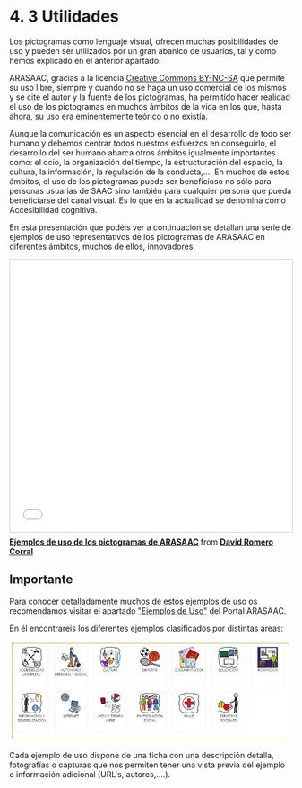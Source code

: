 
# 4. 3 Utilidades

Los pictogramas como lenguaje visual, ofrecen muchas posibilidades de uso y pueden ser utilizados por un gran abanico de usuarios, tal y como hemos explicado en el anterior apartado.

ARASAAC, gracias a la licencia [Creative Commons BY-NC-SA](http://creativecommons.org/licenses/by-nc-sa/3.0/es/) que permite su uso libre, siempre y cuando no se haga un uso comercial de los mismos y se cite el autor y la fuente de los pictogramas, ha permitido hacer realidad el uso de los pictogramas en muchos ámbitos de la vida en los que, hasta ahora, su uso era eminentemente teórico o no existía.

Aunque la comunicación es un aspecto esencial en el desarrollo de todo ser humano y debemos centrar todos nuestros esfuerzos en conseguirlo, el desarrollo del ser humano abarca otros ámbitos igualmente importantes como: el ocio, la organización del tiempo, la estructuración del espacio, la cultura, la información, la regulación de la conducta,.... En muchos de estos ámbitos, el uso de los pictogramas puede ser beneficioso no sólo para personas usuarias de SAAC sino también para cualquier persona que pueda beneficiarse del canal visual. Es lo que en la actualidad se denomina como Accesibilidad cognitiva.

En esta presentación que podéis ver a continuación se detallan una serie de ejemplos de uso representativos de los pictogramas de ARASAAC en diferentes ámbitos, muchos de ellos, innovadores.

<iframe src="//www.slideshare.net/slideshow/embed_code/key/kYvQgzMskrTiiV" width="595" height="485" frameborder="0" marginwidth="0" marginheight="0" scrolling="no" style="border:1px solid #CCC; border-width:1px; margin-bottom:5px; max-width: 100%;" allowfullscreen> </iframe> <div style="margin-bottom:5px"> <strong> <a href="//www.slideshare.net/arasaac/ejemplos-de-uso-de-los-pictogramas-de-arasaac" title="Ejemplos de uso de los pictogramas de ARASAAC" target="_blank">Ejemplos de uso de los pictogramas de ARASAAC</a> </strong> from <strong><a href="https://www.slideshare.net/arasaac" target="_blank">David Romero Corral</a></strong> </div>

## Importante

Para conocer detalladamente muchos de estos ejemplos de uso os recomendamos visitar el apartado ["Ejemplos de Uso"](http://arasaac.org/ejemplos_uso.php) del Portal ARASAAC.

En él encontrareis los diferentes ejemplos clasificados por distintas áreas:


![1.16 Captura de Pantalla del Menú del Catálogo de Ejemplos de Uso](img/Ejemplos+_uso_1.png)

Cada ejemplo de uso dispone de una ficha con una descripción detalla, fotografías o capturas que nos permiten tener una vista previa del ejemplo e información adicional (URL's, autores,....).

